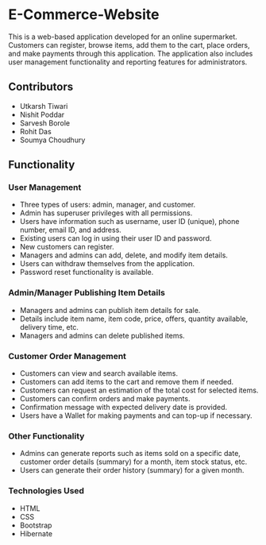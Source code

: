 
# E-Commerce-Website

This is a web-based application developed for an online supermarket. Customers can register, browse items, add them to the cart, place orders, and make payments through this application. The application also includes user management functionality and reporting features for administrators.

## Contributors
- Utkarsh Tiwari
- Nishit Poddar
- Sarvesh Borole
- Rohit Das
- Soumya Choudhury

## Functionality

### User Management
- Three types of users: admin, manager, and customer.
- Admin has superuser privileges with all permissions.
- Users have information such as username, user ID (unique), phone number, email ID, and address.
- Existing users can log in using their user ID and password.
- New customers can register.
- Managers and admins can add, delete, and modify item details.
- Users can withdraw themselves from the application.
- Password reset functionality is available.

### Admin/Manager Publishing Item Details
- Managers and admins can publish item details for sale.
- Details include item name, item code, price, offers, quantity available, delivery time, etc.
- Managers and admins can delete published items.

### Customer Order Management
- Customers can view and search available items.
- Customers can add items to the cart and remove them if needed.
- Customers can request an estimation of the total cost for selected items.
- Customers can confirm orders and make payments.
- Confirmation message with expected delivery date is provided.
- Users have a Wallet for making payments and can top-up if necessary.

### Other Functionality
- Admins can generate reports such as items sold on a specific date, customer order details (summary) for a month, item stock status, etc.
- Users can generate their order history (summary) for a given month.

### Technologies Used
- HTML
- CSS
- Bootstrap
- Hibernate
